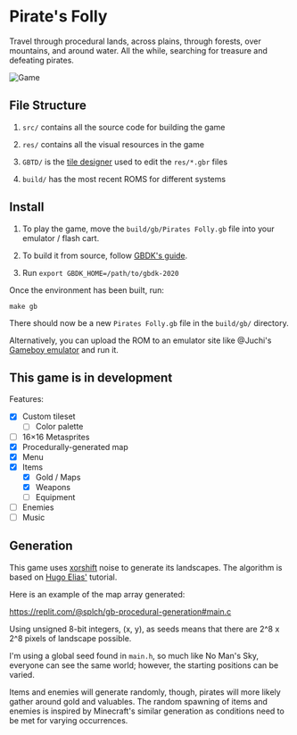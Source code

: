 # Pirate's Folly

Travel through procedural lands, across plains, through forests, over mountains, and around water. All the while, searching for treasure and defeating pirates.

![Game](https://user-images.githubusercontent.com/25377399/147869588-0776ed6e-b16c-49a8-8955-64d938ee07b5.png)

## File Structure

1. `src/` contains all the source code for building the game

2. `res/` contains all the visual resources in the game

3. `GBTD/` is the [tile designer](https://github.com/gbdk-2020/GBTD_GBMB/releases/) used to edit the `res/*.gbr` files

4. `build/` has the most recent ROMS for different systems

## Install

1. To play the game, move the `build/gb/Pirates Folly.gb` file into your emulator / flash cart.

2. To build it from source, follow [GBDK's guide](https://github.com/gbdk-2020/gbdk-2020#build-instructions).

3. Run `export GBDK_HOME=/path/to/gbdk-2020`

Once the environment has been built, run:

```shell
make gb
```

There should now be a new `Pirates Folly.gb` file in the `build/gb/` directory.

Alternatively, you can upload the ROM to an emulator site like @Juchi's [Gameboy emulator](https://juchi.github.io/gameboy.js/) and run it.

## This game is in development

Features:

- [x] Custom tileset
  - [ ] Color palette
- [ ] 16×16 Metasprites
- [x] Procedurally-generated map
- [x] Menu
- [x] Items
  - [x] Gold / Maps
  - [x] Weapons
  - [ ] Equipment
- [ ] Enemies
- [ ] Music

## Generation

This game uses [xorshift](https://wikipedia.org/wiki/Xorshift) noise to generate its landscapes. The algorithm is based on [Hugo Elias'](https://web.archive.org/web/20160303203643/http://freespace.virgin.net/hugo.elias/models/m_perlin.htm) tutorial.

Here is an example of the map array generated:

https://replit.com/@splch/gb-procedural-generation#main.c

Using unsigned 8-bit integers, (x, y), as seeds means that there are 2^8 x 2^8 pixels of landscape possible.

I'm using a global seed found in `main.h`, so much like No Man's Sky, everyone can see the same world; however, the starting positions can be varied.

Items and enemies will generate randomly, though, pirates will more likely gather around gold and valuables. The random spawning of items and enemies is inspired by Minecraft's similar generation as conditions need to be met for varying occurrences.

